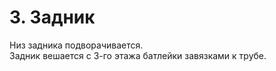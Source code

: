 # 3. Задник
<img crossorigin="anonymous" src="https://drive.lienuc.com/uc?id=1iU548Bi2m7gZjyEmlh7mHirWTq7eiGCc" alt="" />\
Низ задника подворачивается.\
Задник вешается с 3-го этажа батлейки завязками к трубе.\
<img crossorigin="anonymous" src="https://drive.lienuc.com/uc?id=1CDVMPUyb3CxQQFgqeA5Ccy8mUlvxIHIC" alt="" />